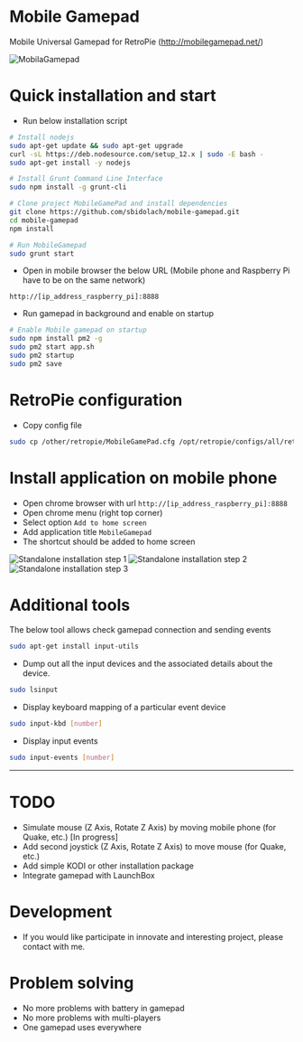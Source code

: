 # Mobile Gamepad

Mobile Universal Gamepad for RetroPie (http://mobilegamepad.net/)

![MobilaGamepad](/other/resources/schema_mobilegamepad.png)

# Quick installation and start

* Run below installation script

```bash
# Install nodejs
sudo apt-get update && sudo apt-get upgrade
curl -sL https://deb.nodesource.com/setup_12.x | sudo -E bash -
sudo apt-get install -y nodejs

# Install Grunt Command Line Interface
sudo npm install -g grunt-cli

# Clone project MobileGamePad and install dependencies
git clone https://github.com/sbidolach/mobile-gamepad.git
cd mobile-gamepad
npm install

# Run MobileGamepad
sudo grunt start
```

* Open in mobile browser the below URL (Mobile phone and Raspberry Pi have to be on the same network)

```
http://[ip_address_raspberry_pi]:8888
```

* Run gamepad in background and enable on startup

```bash
# Enable Mobile gamepad on startup
sudo npm install pm2 -g
sudo pm2 start app.sh
sudo pm2 startup
sudo pm2 save
```

# RetroPie configuration

* Copy config file

```bash
sudo cp /other/retropie/MobileGamePad.cfg /opt/retropie/configs/all/retroarch-joypads/
```

# Install application on mobile phone

* Open chrome browser with url `http://[ip_address_raspberry_pi]:8888`
* Open chrome menu (right top corner)
* Select option `Add to home screen`
* Add application title `MobileGamepad`
* The shortcut should be added to home screen

![Standalone installation step 1](/other/resources/screenshot_add_home_screen.png)
![Standalone installation step 2](/other/resources/screenshot_add_title.png)
![Standalone installation step 3](/other/resources/screenshot_add_icon.png)

# Additional tools

The below tool allows check gamepad connection and sending events

```bash
sudo apt-get install input-utils
```

* Dump out all the input devices and the associated details about the device.

```bash
sudo lsinput
```

* Display keyboard mapping of a particular event device

```bash
sudo input-kbd [number]
```

* Display input events

```bash
sudo input-events [number]
```

---

# TODO

- Simulate mouse (Z Axis, Rotate Z Axis) by moving mobile phone (for Quake, etc.) [In progress]
- Add second joystick (Z Axis, Rotate Z Axis) to move mouse (for Quake, etc.)
- Add simple KODI or other installation package
- Integrate gamepad with LaunchBox

# Development

- If you would like participate in innovate and interesting project, please contact with me.

# Problem solving

- No more problems with battery in gamepad
- No more problems with multi-players
- One gamepad uses everywhere
